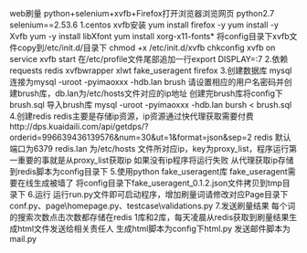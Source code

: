 web刷量 python+selenium+xvfb+Firefox打开浏览器浏览网页
python2.7 selenium==2.53.6
1.centos xvfb安装
yum install firefox -y
yum install -y Xvfb
yum -y install libXfont
yum install xorg-x11-fonts*
将config目录下xvfb文件copy到/etc/init.d/目录下
chmod +x /etc/init.d/xvfb
chkconfig xvfb on
service xvfb start
在/etc/profile文件尾部追加一行export DISPLAY=:7
2.依赖
requests
redis
xvfbwrapper
xlwt
fake_useragent
firefox
3.创建数据库
mysql连接为mysql -uroot -pyimaoxxx -hdb.lan brush
请设置相应的用户名密码并创建brush库，db.lan为/etc/hosts文件对应的ip地址
创建完brush库将config下brush.sql 导入brush库 mysql -uroot -pyimaoxxx -hdb.lan bursh < brush.sql
4.创建redis
redis主要是存储ip资源，ip资源通过快代理获取需要付费http://dps.kuaidaili.com/api/getdps/?orderid=996639436139576&num=30&ut=1&format=json&sep=2
redis 默认端口为6379 redis.lan 为/etc/hosts 文件所对应ip，key为proxy_list，程序运行第一重要的事就是从proxy_list获取ip 如果没有ip程序将运行失败
从代理获取ip存储到redis脚本为config目录下
5.使用python fake_useragent库
fake_useragent需要在线生成被墙了
将config目录下fake_useragent_0.1.2.json文件拷贝到tmp目录下
6.运行
运行run.py文件即可启动程序，增加刷量词请修改对应Page目录下conf.py、page\homepage.py、testcase\validations.py
7.发送刷量结果
每个词的搜索次数点击次数都存储在redis 1库和2库，每天凌晨从redis获取到刷量结果生成html文件发送给相关责任人
生成html脚本为config下html.py 发送邮件脚本为mail.py
